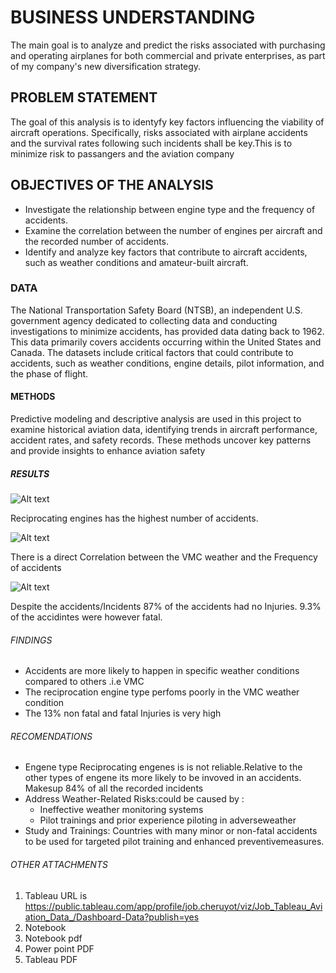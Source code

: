 # BUSINESS UNDERSTANDING

The main goal is to analyze and predict the risks associated with purchasing and operating airplanes for both commercial and private enterprises, as part of my company's new diversification strategy.

## PROBLEM STATEMENT

The goal of this analysis is to identyfy key factors influencing the viability of aircraft operations. Specifically, risks associated with airplane accidents and the survival rates following such incidents shall be key.This is to minimize risk to passangers and the aviation company

## OBJECTIVES OF THE ANALYSIS

+ Investigate the relationship between engine type and the frequency of accidents.
+ Examine the correlation between the number of engines per aircraft and the recorded number of accidents.
+ Identify and analyze key factors that contribute to aircraft accidents, such as weather conditions and amateur-built aircraft.

### DATA
The National Transportation Safety Board (NTSB), an independent U.S. government agency dedicated to collecting data and conducting investigations to minimize accidents, has provided data dating back to 1962. This data primarily covers accidents occurring within the United States and Canada. The datasets include critical factors that could contribute to accidents, such as weather conditions, engine details, pilot information, and the phase of flight.

#### METHODS

Predictive modeling and descriptive analysis are used in this project to examine historical aviation data, identifying trends in aircraft performance, accident rates, and safety records. These methods uncover key patterns and provide insights to enhance aviation safety

##### RESULTS
![Alt text](https://private-user-images.githubusercontent.com/185777876/391877085-18b9f0ba-b630-466f-a3d6-49183cd53e3c.jpg?jwt=eyJhbGciOiJIUzI1NiIsInR5cCI6IkpXVCJ9.eyJpc3MiOiJnaXRodWIuY29tIiwiYXVkIjoicmF3LmdpdGh1YnVzZXJjb250ZW50LmNvbSIsImtleSI6ImtleTUiLCJleHAiOjE3MzMyMTYwMjQsIm5iZiI6MTczMzIxNTcyNCwicGF0aCI6Ii8xODU3Nzc4NzYvMzkxODc3MDg1LTE4YjlmMGJhLWI2MzAtNDY2Zi1hM2Q2LTQ5MTgzY2Q1M2UzYy5qcGc_WC1BbXotQWxnb3JpdGhtPUFXUzQtSE1BQy1TSEEyNTYmWC1BbXotQ3JlZGVudGlhbD1BS0lBVkNPRFlMU0E1M1BRSzRaQSUyRjIwMjQxMjAzJTJGdXMtZWFzdC0xJTJGczMlMkZhd3M0X3JlcXVlc3QmWC1BbXotRGF0ZT0yMDI0MTIwM1QwODQ4NDRaJlgtQW16LUV4cGlyZXM9MzAwJlgtQW16LVNpZ25hdHVyZT0zMDFmMmEwZGM5OGU1YTRiODQwNTIyNjk5ZDNkZTdjNTRhNjhjOTA2MzIzNDgxMDdjMTMxYWYxYWI2YjU0MjFjJlgtQW16LVNpZ25lZEhlYWRlcnM9aG9zdCJ9.a2GWgi9a8n7o-1wOxyU-Y3uFIGgEEzHKoAbXSHUEh_4)

Reciprocating engines has the highest number of accidents.

![Alt text](https://private-user-images.githubusercontent.com/185777876/391891879-b01db255-7072-4d10-ac4e-b82ffb6905aa.png?jwt=eyJhbGciOiJIUzI1NiIsInR5cCI6IkpXVCJ9.eyJpc3MiOiJnaXRodWIuY29tIiwiYXVkIjoicmF3LmdpdGh1YnVzZXJjb250ZW50LmNvbSIsImtleSI6ImtleTUiLCJleHAiOjE3MzMyMTc0NzMsIm5iZiI6MTczMzIxNzE3MywicGF0aCI6Ii8xODU3Nzc4NzYvMzkxODkxODc5LWIwMWRiMjU1LTcwNzItNGQxMC1hYzRlLWI4MmZmYjY5MDVhYS5wbmc_WC1BbXotQWxnb3JpdGhtPUFXUzQtSE1BQy1TSEEyNTYmWC1BbXotQ3JlZGVudGlhbD1BS0lBVkNPRFlMU0E1M1BRSzRaQSUyRjIwMjQxMjAzJTJGdXMtZWFzdC0xJTJGczMlMkZhd3M0X3JlcXVlc3QmWC1BbXotRGF0ZT0yMDI0MTIwM1QwOTEyNTNaJlgtQW16LUV4cGlyZXM9MzAwJlgtQW16LVNpZ25hdHVyZT01ZmFhNjU1YjQyZGRiODBiZmE1OTMyYjkwNjMxYjAxMzI2OGNmN2NhNDIwYmVlNGRjYzQwOGUwN2NjYjQyNTM4JlgtQW16LVNpZ25lZEhlYWRlcnM9aG9zdCJ9.NzWIXY-I_cXxSJ090SXaFaCvq_9KIgESG82xXSDbrlo)

There is a direct Correlation between the VMC weather and the Frequency of accidents

![Alt text](https://private-user-images.githubusercontent.com/185777876/391898565-12bdea95-1345-4a69-8953-82ec1a41a647.png?jwt=eyJhbGciOiJIUzI1NiIsInR5cCI6IkpXVCJ9.eyJpc3MiOiJnaXRodWIuY29tIiwiYXVkIjoicmF3LmdpdGh1YnVzZXJjb250ZW50LmNvbSIsImtleSI6ImtleTUiLCJleHAiOjE3MzMyMTgyMTQsIm5iZiI6MTczMzIxNzkxNCwicGF0aCI6Ii8xODU3Nzc4NzYvMzkxODk4NTY1LTEyYmRlYTk1LTEzNDUtNGE2OS04OTUzLTgyZWMxYTQxYTY0Ny5wbmc_WC1BbXotQWxnb3JpdGhtPUFXUzQtSE1BQy1TSEEyNTYmWC1BbXotQ3JlZGVudGlhbD1BS0lBVkNPRFlMU0E1M1BRSzRaQSUyRjIwMjQxMjAzJTJGdXMtZWFzdC0xJTJGczMlMkZhd3M0X3JlcXVlc3QmWC1BbXotRGF0ZT0yMDI0MTIwM1QwOTI1MTRaJlgtQW16LUV4cGlyZXM9MzAwJlgtQW16LVNpZ25hdHVyZT0xNTcyMDcyNzU2MDc4YTI1ZjhjNDYxY2U4MDdhYzdlMTc4NzE3OTUxOWNhYzgwNmNmYTk2MWZlMDM0NDE4NTFiJlgtQW16LVNpZ25lZEhlYWRlcnM9aG9zdCJ9.j8NdMHrxbnRvWgSt6DWNhL9oEXf7K836tGuxpCzwIo8)

Despite the accidents/Incidents 87% of the accidents had no Injuries. 9.3% of the accidintes were however fatal.

###### FINDINGS
+ Accidents are more likely to happen in specific  weather conditions compared to others .i.e VMC
+ The reciprocation engine type perfoms poorly in the VMC weather condition
+ The 13% non fatal and fatal Injuries is very high

###### RECOMENDATIONS

+ Engene type Reciprocating engenes is is not reliable.Relative to the other types of engene its more likely to be invoved in an accidents. Makesup 84% of all the recorded incidents
+ Address Weather-Related Risks:could be caused by :
  - Ineffective weather monitoring systems
  - Pilot trainings and prior experience piloting in adverseweather
+ Study and Trainings: Countries with many minor or non-fatal accidents to be used for targeted pilot training and enhanced preventivemeasures.

###### OTHER ATTACHMENTS

1) Tableau URL is https://public.tableau.com/app/profile/job.cheruyot/viz/Job_Tableau_Aviation_Data_/Dashboard-Data?publish=yes
2) Notebook
3) Notebook pdf
4) Power point PDF
5) Tableau PDF


